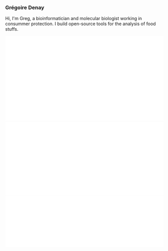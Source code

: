 ### Grégoire Denay  

Hi, I'm Greg, a bioinformatician and molecular biologist working in consummer protection.
I build open-source tools for the analysis of food stuffs.

![metrics](github-metrics.svg)
![languages](metrics.plugin.languages.svg)
![notable contributions](metrics.plugin.contibs.svg)
